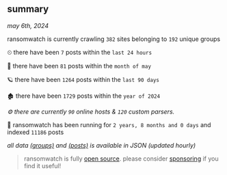 
## summary
_may 6th, 2024_

ransomwatch is currently crawling `382` sites belonging to `192` unique groups

⏲ there have been `7` posts within the `last 24 hours`

🦈 there have been `81` posts within the `month of may`

🪐 there have been `1264` posts within the `last 90 days`

🏚 there have been `1729` posts within the `year of 2024`

_⚙️ there are currently `90` online hosts & `120` custom parsers._

🦕 ransomwatch has been running for `2 years, 8 months and 0 days` and indexed `11186` posts

_all data  [(groups)](http://ransomwhat.telemetry.ltd/groups) and [(posts)](http://ransomwhat.telemetry.ltd/posts) is available in JSON (updated hourly)_

> ransomwatch is fully [open source](https://github.com/joshhighet/ransomwatch#ransomwatch--). please consider [sponsoring](https://github.com/sponsors/joshhighet) if you find it useful!
